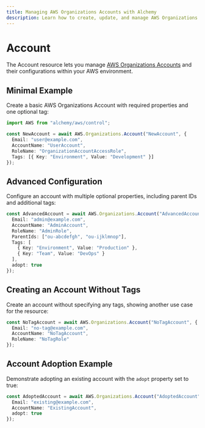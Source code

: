 ```yaml
---
title: Managing AWS Organizations Accounts with Alchemy
description: Learn how to create, update, and manage AWS Organizations Accounts using Alchemy Cloud Control.
---
```


# Account

The Account resource lets you manage [AWS Organizations Accounts](https://docs.aws.amazon.com/organizations/latest/userguide/) and their configurations within your AWS environment.

## Minimal Example

Create a basic AWS Organizations Account with required properties and one optional tag:

```ts
import AWS from "alchemy/aws/control";

const NewAccount = await AWS.Organizations.Account("NewAccount", {
  Email: "user@example.com",
  AccountName: "UserAccount",
  RoleName: "OrganizationAccountAccessRole",
  Tags: [{ Key: "Environment", Value: "Development" }]
});
```

## Advanced Configuration

Configure an account with multiple optional properties, including parent IDs and additional tags:

```ts
const AdvancedAccount = await AWS.Organizations.Account("AdvancedAccount", {
  Email: "admin@example.com",
  AccountName: "AdminAccount",
  RoleName: "AdminRole",
  ParentIds: ["ou-abcdefgh", "ou-ijklmnop"],
  Tags: [
    { Key: "Environment", Value: "Production" },
    { Key: "Team", Value: "DevOps" }
  ],
  adopt: true
});
```

## Creating an Account Without Tags

Create an account without specifying any tags, showing another use case for the resource:

```ts
const NoTagAccount = await AWS.Organizations.Account("NoTagAccount", {
  Email: "no-tag@example.com",
  AccountName: "NoTagAccount",
  RoleName: "NoTagRole"
});
```

## Account Adoption Example

Demonstrate adopting an existing account with the `adopt` property set to true:

```ts
const AdoptedAccount = await AWS.Organizations.Account("AdoptedAccount", {
  Email: "existing@example.com",
  AccountName: "ExistingAccount",
  adopt: true
});
```